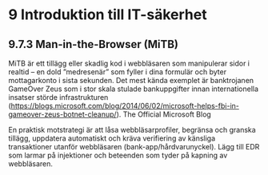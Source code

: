 # 9 Introduktion till IT-säkerhet

## 9.7.3 Man-in-the-Browser (MiTB)

MiTB är ett tillägg eller skadlig kod i webbläsaren som manipulerar sidor i realtid – en dold ”medresenär” som fyller i dina formulär och byter mottagarkonto i sista sekunden. Det mest kända exemplet är banktrojanen GameOver Zeus som i stor skala stulade bankuppgifter innan internationella insatser störde infrastrukturen (https://blogs.microsoft.com/blog/2014/06/02/microsoft-helps-fbi-in-gameover-zeus-botnet-cleanup/). The Official Microsoft Blog

En praktisk motstrategi är att låsa webbläsarprofiler, begränsa och granska tillägg, uppdatera automatiskt och kräva verifiering av känsliga transaktioner utanför webbläsaren (bank-app/hårdvarunyckel). Lägg till EDR som larmar på injektioner och beteenden som tyder på kapning av webbläsaren.

